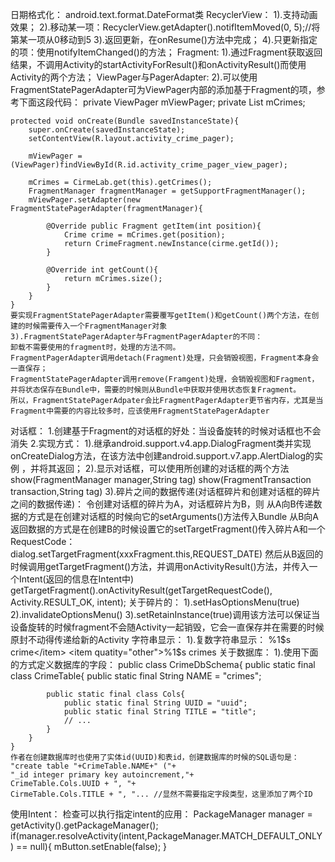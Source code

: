 日期格式化：
	android.text.format.DateFormat类
RecyclerView：
	1).支持动画效果；
	2).移动某一项：RecyclerView.getAdapter().notifItemMoved(0, 5);//将第某一项从0移动到5
	3).返回更新，在onResume()方法中完成；
	4).只更新指定的项：使用notifyItemChanged()的方法；
Fragment:
	1).通过Fragment获取返回结果，不调用Activity的startActivityForResult()和onActivityResult()而使用Activity的两个方法；
ViewPager与PagerAdapter:
	2).可以使用FragmentStatePagerAdapter可为ViewPager内部的添加基于Fragment的项，参考下面这段代码：
	private ViewPager mViewPager;
	private List<Crime> mCrimes;
	
	protected void onCreate(Bundle savedInstanceState){
		super.onCreate(savedInstanceState);
		setContentView(R.layout.activity_crime_pager);
		
		mViewPager = (ViewPager)findViewById(R.id.activity_crime_pager_view_pager);
		
		mCrimes = CirmeLab.get(this).getCrimes();
		FragmentManager fragmentManager = getSupportFragmentManager();
		mViewPager.setAdapter(new FragmentStatePagerAdapter(fragmentManager){
			
			@Override public Fragment getItem(int position){
				Crime crime = mCrimes.get(position);
				return CrimeFragment.newInstance(cirme.getId());
			}
			
			@Override int getCount(){
				return mCrimes.size();
			}
		}
	}
	要实现FragmentStatePagerAdapter需要覆写getItem()和getCount()两个方法，在创建的时候需要传入一个FragmentManager对象
	3).FragmentStatePagerAdapter与FragmentPagerAdapter的不同：
	卸载不需要使用的fragment时，处理的方法不同。
	FragmentPagerAdapter调用detach(Fragment)处理，只会销毁视图，Fragment本身会一直保存；
	FragmentStatePagerAdapter调用remove(Framgent)处理，会销毁视图和Fragment，并将状态保存在Bundle中，需要的时候则从Bundle中获取并使用状态恢复Fragment。
	所以，FragmentStatePagerAdpater会比FragmentPagerAdapter更节省内存，尤其是当Fragment中需要的内容比较多时，应该使用FragmentStatePagerAdapter
对话框：
	1.创建基于Fragment的对话框的好处：当设备旋转的时候对话框也不会消失
	2.实现方式：
	1).继承android.support.v4.app.DialogFragment类并实现onCreateDialog方法，在该方法中创建android.support.v7.app.AlertDialog的实例
	，并将其返回；
	2).显示对话框，可以使用所创建的对话框的两个方法
	show(FragmentManager manager,String tag)
	show(FragmentTransaction transaction,String tag)
	3).碎片之间的数据传递(对话框碎片和创建对话框的碎片之间的数据传递)：
	令创建对话框的碎片为A，对话框碎片为B，则
	从A向B传递数据的方式是在创建对话框的时候向它的setArguments()方法传入Bundle
	从B向A返回数据的方式是在创建B的时候设置它的setTargetFragment()传入碎片A和一个RequestCode：
	dialog.setTargetFragment(xxxFragment.this,REQUEST_DATE)
	然后从B返回的时候调用getTargetFragment()方法，并调用onActivityResult()方法，并传入一个Intent(返回的信息在Intent中)
	getTargetFragment().onActivityResult(getTargetRequestCode(), Activity.RESULT_OK, intent);
关于碎片的：
	1).setHasOptionsMenu(true)
	2).invalidateOptionsMenu()
	3).setRetainInstance(true)调用该方法可以保证当设备旋转的时候fragment不会随Activity一起销毁，它会一直保存并在需要的时候原封不动得传递给新的Activity
字符串显示：
	1).复数字符串显示：
	<plurals name="subtitle_plural">
		<item quatity="one">%1$s crime</item>
		<item quatity="other">%1$s crimes</item>
	</plurals>
关于数据库：
	1).使用下面的方式定义数据库的字段：
	public class CrimeDbSchema{
		public static final class CrimeTable{
			public static final String NAME = "crimes";
			
			public static final class Cols{
				public static final String UUID = "uuid";
				public static final String TITLE = "title";
				// ...
			}
		}
	}																			
	作者在创建数据库时也使用了实体id(UUID)和表id，创建数据库的时候的SQL语句是：
	"create table "+CrimeTable.NAME+" ("+
	"_id integer primary key autoincrement,"+
	CrimeTable.Cols.UUID + ", "+
	CirmeTable.Cols.TITLE + ", "... //显然不需要指定字段类型，这里添加了两个ID
使用Intent：
	检查可以执行指定intent的应用：
	PackageManager manager = getActivity().getPackageManager();
	if(manager.resolveActivity(intent,PackageManager.MATCH_DEFAULT_ONLY) == null){
		mButton.setEnable(false);
	}